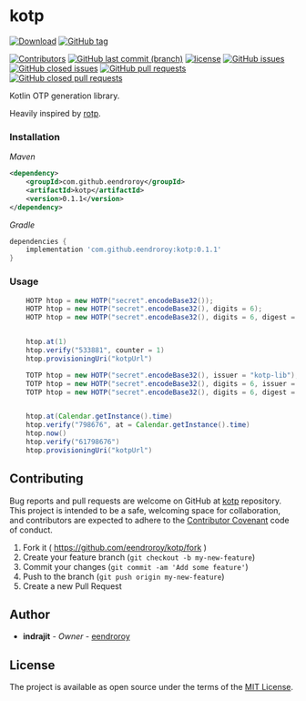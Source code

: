 # kotp

[![Download](https://api.bintray.com/packages/eendroroy/com.github.eendroroy/kotp/images/download.svg)](https://bintray.com/eendroroy/com.github.eendroroy/kotp/_latestVersion)
[![GitHub tag](https://img.shields.io/github/tag/eendroroy/kotp.svg)](https://github.com/eendroroy/kotp/tags)

[![Contributors](https://img.shields.io/github/contributors/eendroroy/kotp.svg)](https://github.com/eendroroy/kotp/graphs/contributors)
[![GitHub last commit (branch)](https://img.shields.io/github/last-commit/eendroroy/kotp/master.svg)](https://github.com/eendroroy/kotp)
[![license](https://img.shields.io/github/license/eendroroy/kotp.svg)](https://github.com/eendroroy/kotp/blob/master/LICENSE)
[![GitHub issues](https://img.shields.io/github/issues/eendroroy/kotp.svg)](https://github.com/eendroroy/kotp/issues)
[![GitHub closed issues](https://img.shields.io/github/issues-closed/eendroroy/kotp.svg)](https://github.com/eendroroy/kotp/issues?q=is%3Aissue+is%3Aclosed)
[![GitHub pull requests](https://img.shields.io/github/issues-pr/eendroroy/kotp.svg)](https://github.com/eendroroy/kotp/pulls)
[![GitHub closed pull requests](https://img.shields.io/github/issues-pr-closed/eendroroy/kotp.svg)](https://github.com/eendroroy/kotp/pulls?q=is%3Apr+is%3Aclosed)

Kotlin OTP generation library.

Heavily inspired by [rotp](https://github.com/mdp/rotp).

### Installation

*Maven*

```xml
<dependency>
	<groupId>com.github.eendroroy</groupId>
	<artifactId>kotp</artifactId>
	<version>0.1.1</version>
</dependency>
```

*Gradle*
```groovy
dependencies {
    implementation 'com.github.eendroroy:kotp:0.1.1'
}
```

### Usage

```java
    HOTP htop = new HOTP("secret".encodeBase32());
    HOTP htop = new HOTP("secret".encodeBase32(), digits = 6);
    HOTP htop = new HOTP("secret".encodeBase32(), digits = 6, digest = Digest.SHA1);


    htop.at(1)
    htop.verify("533881", counter = 1)
    htop.provisioningUri("kotpUrl")
```

```java
    TOTP htop = new HOTP("secret".encodeBase32(), issuer = "kotp-lib");
    TOTP htop = new HOTP("secret".encodeBase32(), digits = 6, issuer = "kotp-lib");
    TOTP htop = new HOTP("secret".encodeBase32(), digits = 6, digest = Digest.SHA1, issuer = "kotp-lib", interval = 60);


    htop.at(Calendar.getInstance().time)
    htop.verify("798676", at = Calendar.getInstance().time)
    htop.now()
    htop.verify("61798676")
    htop.provisioningUri("kotpUrl")
```

## Contributing

Bug reports and pull requests are welcome on GitHub at [kotp](https://github.com/eendroroy/kotp) repository.
This project is intended to be a safe, welcoming space for collaboration, and contributors are expected to adhere to the
[Contributor Covenant](http://contributor-covenant.org) code of conduct.

  1. Fork it ( https://github.com/eendroroy/kotp/fork )
  1. Create your feature branch (`git checkout -b my-new-feature`)
  1. Commit your changes (`git commit -am 'Add some feature'`)
  1. Push to the branch (`git push origin my-new-feature`)
  1. Create a new Pull Request

## Author

* **indrajit** - *Owner* - [eendroroy](https://github.com/eendroroy)

## License

The project is available as open source under the terms of the [MIT License](http://opensource.org/licenses/MIT).